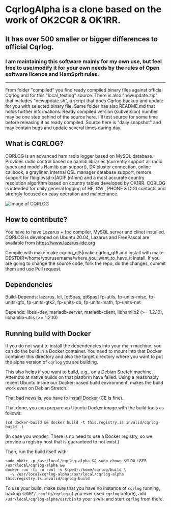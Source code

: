 # CqrlogAlpha is a clone based on the work of OK2CQR & OK1RR.
## It has over 500 smaller or bigger differences to official Cqrlog.
### I am maintaining this software mainly for my own use, but feel free to use/modify it for your own needs by the rules of Open software licence and HamSprit rules.
----------------------------------------------------------------------------------------------------

From folder "compiled" you find ready compiled binary files against official Cqrlog and for this "local_testing" source.
There is also "newupdate.zip" that includes "newupdate.sh", a script that does Cqrlog backup and update for you with selected binary file.
Same folder has also README.md that holds further informations.
Ready compiled version (subversion) number may be one step behind of the source here. I'll test source for some time before releasing it as ready compiled.
Source here is "daily snapshot" and may contain bugs and update several times during day.



What is CQRLOG?
---------------

CQRLOG is an advanced ham radio logger based on MySQL database. Provides radio control 
based on hamlib libraries (currently support all radio types and models Hamlib can support),
DX cluster connection, online callbook, a grayliner, internal QSL manager database support,
remore support for fldigi|wsjt-x|ADIF (n1mm) and a most 
accurate country resolution algorithm based on country tables developed by OK1RR. CQRLOG is 
intended for daily general logging of HF, CW , PHONE & DIGI contacts and strongly focused on easy 
operation and maintenance. 

![Image of CQRLOG](https://cqrlog.com/images/users/ok2cqr.png)

How to contribute?
------------------

You have to have Lazarus + fpc compiler, MySQL server and clinet installed.
CQRLOG is developed on Ubuntu 20.04, Lazarus and FreePascal are available from https://www.lazarus-ide.org

Compile with make|make cqrlog_qt5|make cqrlog_qt6 and install with make DESTDIR=/home/yourusername/where_you_want_to_have_it install.
If you are going to change the source code, fork the repo, do the changes, commit them and use Pull request.

Dependencies
-------------

Build-Depends: lazarus, lcl, [qt5pas, qt6pas] fp-utils, fp-units-misc, fp-units-gfx, fp-units-gtk2, fp-units-db, fp-units-math, fp-units-net

Depends: libssl-dev, mariadb-server,  mariadb-client, libhamlib2 (>= 1.2.10), libhamlib-utils (>= 1.2.10)

Running build with Docker
-------------------------

If you do not want to install the dependencies into your main machine, you can do the build
in a Docker container.  You need to mount into that Docker container this directory and
also the target directory where you want to put the alpha version of `cqrlog` you are
building.

This also helps if you want to build, e.g., on a Debian Stretch machine.  Attempts at
native builds on that platform have failed.  Using a reasonably recent Ubuntu inside our
Docker-based build environment, makes the build work even on Debian Stretch.

That bad news is, you have to [install Docker](https://docs.docker.com/install/linux/docker-ce/ubuntu/) (CE is fine).

That done, you can prepare an Ubuntu Docker image with the build tools as follows:

    (cd docker-build && docker build -t this.registry.is.invalid/cqrlog-build .)

(In case you wonder: There is no need to use a Docker registry, so we provide a registry
host that is guaranteed to not exist.)

Then, run the build itself with

    sudo mkdir -p /usr/local/cqrlog-alpha && sudo chown $SUDO_USER /usr/local/cqrlog-alpha &&
    docker run -ti -u root -v $(pwd):/home/cqrlog/build \
      -v /usr/local/cqrlog-alpha:/usr/local/cqrlog-alpha this.registry.is.invalid/cqrlog-build

To use your build, make sure that you have no instance of `cqrlog` running, backup
`$HOME/.config/cqrlog` (if you ever used `cqrlog` before), add
`/usr/local/cqrlog-alpha/usr/bin` to your `$PATH` and start `cqrlog` from there.
